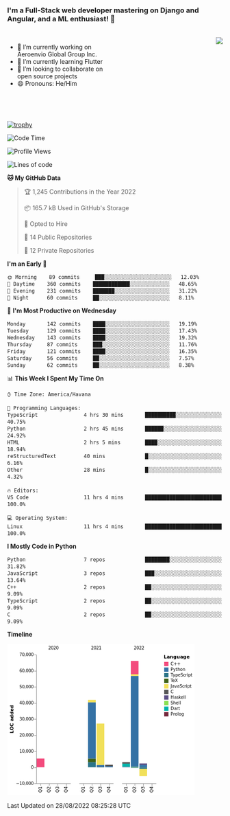### I'm a Full-Stack web developer mastering on Django and Angular, and a ML enthusiast!  👋

<br/>

<img align="right" height="250"  src="https://media1.giphy.com/media/qgQUggAC3Pfv687qPC/giphy.gif?cid=ecf05e470ttfxgsj072btembitu1zn4ti3t3cdyg4jo5b3by&rid=giphy.gif&ct=g" />

 <div style="width:50%">
    <ul>
      <li>🔭 I’m currently working on Aeroenvio Global Group Inc.</li>
      <li>🌱 I’m currently learning Flutter</li>
      <li>👯 I’m looking to collaborate on open source projects</li>
      <li>😄 Pronouns: He/Him</li>
<!--       <li>⚡ Fun fact: I started my first professional project for a company as web dev without knowing any JS </li> -->
    </ul>
  </div>
  
<br/><br/><br/>

[![trophy](https://github-profile-trophy.vercel.app/?username=dfg-98&row=3&column=3&theme=monokai)](https://github.com/ryo-ma/github-profile-trophy)


<!--START_SECTION:waka-->
![Code Time](http://img.shields.io/badge/Code%20Time-413%20hrs%2019%20mins-blue)

![Profile Views](http://img.shields.io/badge/Profile%20Views-0-blue)

![Lines of code](https://img.shields.io/badge/From%20Hello%20World%20I%27ve%20Written-142%20Thousand%20lines%20of%20code-blue)

**🐱 My GitHub Data** 

> 🏆 1,245 Contributions in the Year 2022
 > 
> 📦 165.7 kB Used in GitHub's Storage 
 > 
> 💼 Opted to Hire
 > 
> 📜 14 Public Repositories 
 > 
> 🔑 12 Private Repositories  
 > 
**I'm an Early 🐤** 

```text
🌞 Morning    89 commits     ███░░░░░░░░░░░░░░░░░░░░░░   12.03% 
🌆 Daytime    360 commits    ████████████░░░░░░░░░░░░░   48.65% 
🌃 Evening    231 commits    ███████░░░░░░░░░░░░░░░░░░   31.22% 
🌙 Night      60 commits     ██░░░░░░░░░░░░░░░░░░░░░░░   8.11%

```
📅 **I'm Most Productive on Wednesday** 

```text
Monday       142 commits    ████░░░░░░░░░░░░░░░░░░░░░   19.19% 
Tuesday      129 commits    ████░░░░░░░░░░░░░░░░░░░░░   17.43% 
Wednesday    143 commits    ████░░░░░░░░░░░░░░░░░░░░░   19.32% 
Thursday     87 commits     ███░░░░░░░░░░░░░░░░░░░░░░   11.76% 
Friday       121 commits    ████░░░░░░░░░░░░░░░░░░░░░   16.35% 
Saturday     56 commits     ██░░░░░░░░░░░░░░░░░░░░░░░   7.57% 
Sunday       62 commits     ██░░░░░░░░░░░░░░░░░░░░░░░   8.38%

```


📊 **This Week I Spent My Time On** 

```text
⌚︎ Time Zone: America/Havana

💬 Programming Languages: 
TypeScript               4 hrs 30 mins       ██████████░░░░░░░░░░░░░░░   40.75% 
Python                   2 hrs 45 mins       ██████░░░░░░░░░░░░░░░░░░░   24.92% 
HTML                     2 hrs 5 mins        ████░░░░░░░░░░░░░░░░░░░░░   18.94% 
reStructuredText         40 mins             █░░░░░░░░░░░░░░░░░░░░░░░░   6.16% 
Other                    28 mins             █░░░░░░░░░░░░░░░░░░░░░░░░   4.32%

🔥 Editors: 
VS Code                  11 hrs 4 mins       █████████████████████████   100.0%

💻 Operating System: 
Linux                    11 hrs 4 mins       █████████████████████████   100.0%

```

**I Mostly Code in Python** 

```text
Python                   7 repos             ████████░░░░░░░░░░░░░░░░░   31.82% 
JavaScript               3 repos             ███░░░░░░░░░░░░░░░░░░░░░░   13.64% 
C++                      2 repos             ██░░░░░░░░░░░░░░░░░░░░░░░   9.09% 
TypeScript               2 repos             ██░░░░░░░░░░░░░░░░░░░░░░░   9.09% 
C                        2 repos             ██░░░░░░░░░░░░░░░░░░░░░░░   9.09%

```


**Timeline**

![Chart not found](https://raw.githubusercontent.com/dfg-98/dfg-98/main/charts/bar_graph.png) 


 Last Updated on 28/08/2022 08:25:28 UTC
<!--END_SECTION:waka-->
